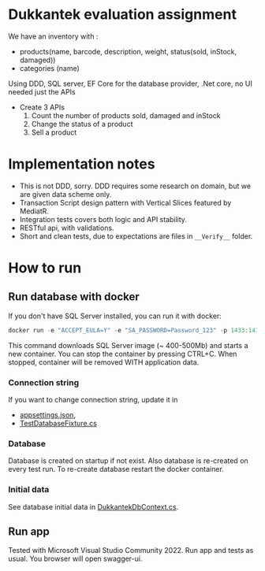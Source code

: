 # Dukkantek evaluation assignment

We have an inventory with :
- products(name, barcode, description, weight, status(sold, inStock, damaged))
- categories (name)


Using DDD, SQL server, EF Core for the database provider, .Net core, no UI needed just the APIs
- Create 3 APIs
    1) Count the number of products sold, damaged and inStock
    2) Change the status of a product
    3) Sell a product


# Implementation notes

- This is not DDD, sorry. DDD requires some research on domain, but we are given data scheme only.
- Transaction Script design pattern with Vertical Slices featured by MediatR.
- Integration tests covers both logic and API stability.
- RESTful api, with validations.
- Short and clean tests, due to expectations are files in `__Verify__` folder.


# How to run

## Run database with docker

If you don't have SQL Server installed, you can run it with docker:

```powershell
docker run -e "ACCEPT_EULA=Y" -e "SA_PASSWORD=Password_123" -p 1433:1433 -it --rm mcr.microsoft.com/mssql/server:2019-latest
```

This command downloads SQL Server image (~ 400-500Mb) and starts a new container.
You can stop the container by pressing CTRL+C. When stopped, container will be removed WITH application data.


### Connection string

If you want to change connection string, update it in
- [appsettings.json](./Api/appsettings.json),
- [TestDatabaseFixture.cs](./IntegrationTests/TestDatabaseFixture.cs)


### Database

Database is created on startup if not exist.
Also database is re-created on every test run.
To re-create database restart the docker container.


### Initial data

See database initial data in [DukkantekDbContext.cs](./Db/DukkantekDbContext.cs).

## Run app

Tested with Microsoft Visual Studio Community 2022.
Run app and tests as usual. You browser will open swagger-ui.
